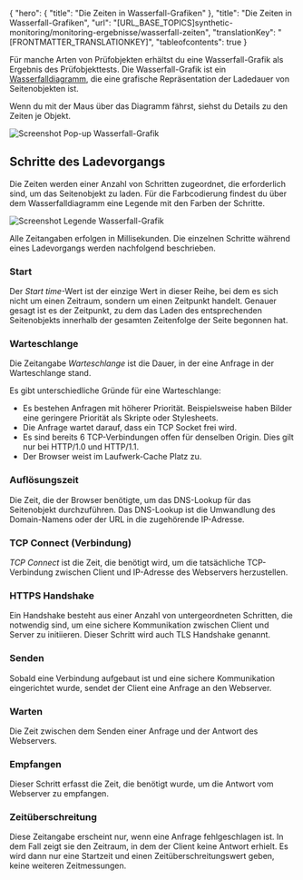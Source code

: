 {
  "hero": {
    "title": "Die Zeiten in Wasserfall-Grafiken"
  },
  "title": "Die Zeiten in Wasserfall-Grafiken",
  "url": "[URL_BASE_TOPICS]synthetic-monitoring/monitoring-ergebnisse/wasserfall-zeiten",
  "translationKey": "[FRONTMATTER_TRANSLATIONKEY]",
  "tableofcontents": true
}

Für manche Arten von Prüfobjekten erhältst du eine Wasserfall-Grafik als Ergebnis des Prüfobjekttests. Die Wasserfall-Grafik ist ein [Wasserfalldiagramm]([LINK_URL_1]), die eine grafische Repräsentation der Ladedauer von Seitenobjekten ist.

Wenn du mit der Maus über das Diagramm fährst, siehst du Details zu den Zeiten je Objekt.

![Screenshot Pop-up Wasserfall-Grafik]([LINK_URL_2])

## Schritte des Ladevorgangs

Die Zeiten werden einer Anzahl von Schritten zugeordnet, die erforderlich sind, um das Seitenobjekt zu laden. Für die Farbcodierung findest du über dem Wasserfalldiagramm eine Legende mit den Farben der Schritte.

![Screenshot Legende Wasserfall-Grafik]([LINK_URL_3])

Alle Zeitangaben erfolgen in Millisekunden. Die einzelnen Schritte während eines Ladevorgangs werden nachfolgend beschrieben.

### Start

Der *Start time*-Wert ist der einzige Wert in dieser Reihe, bei dem es sich nicht um einen Zeitraum, sondern um einen Zeitpunkt handelt. Genauer gesagt ist es der Zeitpunkt, zu dem das Laden des entsprechenden Seitenobjekts innerhalb der gesamten Zeitenfolge der Seite begonnen hat.

### Warteschlange

Die Zeitangabe *Warteschlange* ist die Dauer, in der eine Anfrage in der Warteschlange stand.

Es gibt unterschiedliche Gründe für eine Warteschlange:

- Es bestehen Anfragen mit höherer Priorität. Beispielsweise haben Bilder eine geringere Priorität als Skripte oder Stylesheets.
- Die Anfrage wartet darauf, dass ein TCP Socket frei wird.
- Es sind bereits 6 TCP-Verbindungen offen für denselben Origin. Dies gilt nur bei HTTP/1.0 und HTTP/1.1.
- Der Browser weist im Laufwerk-Cache Platz zu.

### Auflösungszeit

Die Zeit, die der Browser benötigte, um das DNS-Lookup für das Seitenobjekt durchzuführen. Das DNS-Lookup ist die Umwandlung des Domain-Namens oder der URL in die zugehörende IP-Adresse.

### TCP Connect (Verbindung)

*TCP Connect* ist die Zeit, die benötigt wird, um die tatsächliche TCP-Verbindung zwischen Client und IP-Adresse des Webservers herzustellen.

### HTTPS Handshake

Ein Handshake besteht aus einer Anzahl von untergeordneten Schritten, die notwendig sind, um eine sichere Kommunikation zwischen Client und Server zu initiieren. Dieser Schritt wird auch TLS Handshake genannt.

### Senden

Sobald eine Verbindung aufgebaut ist und eine sichere Kommunikation eingerichtet wurde, sendet der Client eine Anfrage an den Webserver.

### Warten

Die Zeit zwischen dem Senden einer Anfrage und der Antwort des Webservers.

### Empfangen

Dieser Schritt erfasst die Zeit, die benötigt wurde, um die Antwort vom Webserver zu empfangen.

### Zeitüberschreitung

Diese Zeitangabe erscheint nur, wenn eine Anfrage fehlgeschlagen ist. In dem Fall zeigt sie den Zeitraum, in dem der Client keine Antwort erhielt. Es wird dann nur eine Startzeit und einen Zeitüberschreitungswert geben, keine weiteren Zeitmessungen.
